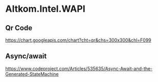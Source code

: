 # Altkom.Intel.WAPI


## Qr Code
https://chart.googleapis.com/chart?cht=qr&chs=300x300&chl=F099


## Async/await
https://www.codeproject.com/Articles/535635/Async-Await-and-the-Generated-StateMachine
